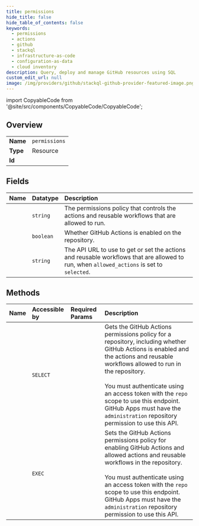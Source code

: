 ```yaml
---
title: permissions
hide_title: false
hide_table_of_contents: false
keywords:
  - permissions
  - actions
  - github    
  - stackql
  - infrastructure-as-code
  - configuration-as-data
  - cloud inventory
description: Query, deploy and manage GitHub resources using SQL
custom_edit_url: null
image: /img/providers/github/stackql-github-provider-featured-image.png
---
```


import CopyableCode from '@site/src/components/CopyableCode/CopyableCode';




## Overview
<table><tbody>
<tr><td><b>Name</b></td><td><code>permissions</code></td></tr>
<tr><td><b>Type</b></td><td>Resource</td></tr>
<tr><td><b>Id</b></td><td><CopyableCode code="github.actions.permissions" /></td></tr>
</tbody></table>

## Fields
| Name | Datatype | Description |
|:-----|:---------|:------------|
| <CopyableCode code="allowed_actions" /> | `string` | The permissions policy that controls the actions and reusable workflows that are allowed to run. |
| <CopyableCode code="enabled" /> | `boolean` | Whether GitHub Actions is enabled on the repository. |
| <CopyableCode code="selected_actions_url" /> | `string` | The API URL to use to get or set the actions and reusable workflows that are allowed to run, when `allowed_actions` is set to `selected`. |
## Methods
| Name | Accessible by | Required Params | Description |
|:-----|:--------------|:----------------|:------------|
| <CopyableCode code="get_github_actions_permissions_repository" /> | `SELECT` | <CopyableCode code="owner, repo" /> | Gets the GitHub Actions permissions policy for a repository, including whether GitHub Actions is enabled and the actions and reusable workflows allowed to run in the repository.<br /><br />You must authenticate using an access token with the `repo` scope to use this endpoint. GitHub Apps must have the `administration` repository permission to use this API. |
| <CopyableCode code="set_github_actions_permissions_repository" /> | `EXEC` | <CopyableCode code="owner, repo, data__enabled" /> | Sets the GitHub Actions permissions policy for enabling GitHub Actions and allowed actions and reusable workflows in the repository.<br /><br />You must authenticate using an access token with the `repo` scope to use this endpoint. GitHub Apps must have the `administration` repository permission to use this API. |
